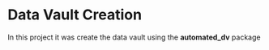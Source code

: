 # Data Vault Creation

In this project it was create the data vault using the **automated_dv** package 
